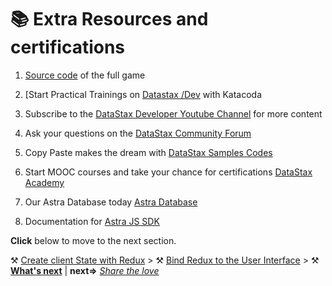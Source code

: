 # 📚 Extra Resources and certifications

1. [Source code](https://github.com/DataStax-Academy/battlestax/tree/full-game) of the full game

2. [Start Practical Trainings on [Datastax /Dev](https://www.datastax.com/dev) with Katacoda
3. Subscribe to the [DataStax Developer Youtube Channel](https://www.youtube.com/channel/UCAIQY251avaMv7bBv5PCo-A) for more content
4. Ask your questions on the [DataStax Community Forum](https://community.datastax.com)
5. Copy Paste makes the dream with [DataStax Samples Codes](https://github.com/DataStax-examples?language=javascript)
6. Start MOOC courses and take your chance for certifications [DataStax Academy](https://www.datastax.com/dev/certifications)
7. Our Astra Database today [Astra Database](http://dtsx.io/workshop)
8. Documentation for [Astra JS SDK](https://github.com/kidrecursive/astrajs)



**Click** below to move to the next section.

⚒️ [Create client State with Redux](./README_step03.md) > ⚒️ [Bind Redux to the User Interface](./README_step04.md) > ⚒️ **[What's next](#)** | **next=>**  *[Share the love](./README_Ending.md)*